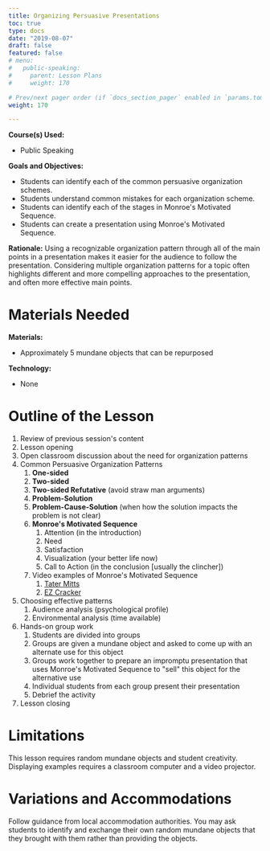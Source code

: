 ```yaml
---
title: Organizing Persuasive Presentations
toc: true
type: docs
date: "2019-08-07"
draft: false
featured: false
# menu:
#   public-speaking:
#     parent: Lesson Plans
#     weight: 170

# Prev/next pager order (if `docs_section_pager` enabled in `params.toml`)
weight: 170

---
```


**Course(s) Used:**

* Public Speaking

**Goals and Objectives:**

* Students can identify each of the common persuasive organization
  schemes.
* Students understand common mistakes for each organization scheme.
* Students can identify each of the stages in Monroe's Motivated Sequence.
* Students can create a presentation using Monroe's Motivated Sequence.

**Rationale:** Using a recognizable organization pattern through all of
the main points in a presentation makes it easier for the audience to
follow the presentation. Considering multiple organization patterns for
a topic often highlights different and more compelling approaches to the
presentation, and often more effective main points.

Materials Needed
================

**Materials:**

* Approximately 5 mundane objects that can be repurposed

**Technology:**

* None

Outline of the Lesson
=====================

1.  Review of previous session's content
2.  Lesson opening
3.  Open classroom discussion about the need for organization patterns
4.  Common Persuasive Organization Patterns
    1.  **One-sided**
    2.  **Two-sided**
    3.  **Two-sided Refutative** (avoid straw man arguments)
    4.  **Problem-Solution**
    5.  **Problem-Cause-Solution** (when how the solution impacts the problem is not clear)
    6.  **Monroe's Motivated Sequence**
        1.  Attention (in the introduction)
        2.  Need
        3.  Satisfaction
        4.  Visualization (your better life now)
        5.  Call to Action (in the conclusion [usually the clincher])
    7.  Video examples of Monroe's Motivated Sequence
        1.  [Tater Mitts](https://www.youtube.com/watch?v=MyMzYjXPMA0)
        2.  [EZ Cracker](https://www.youtube.com/watch?v=6e3z2H1O5zE)
5.  Choosing effective patterns
    1.  Audience analysis (psychological profile)
    2.  Environmental analysis (time available)
6.  Hands-on group work
    1.  Students are divided into groups
    2.  Groups are given a mundane object and asked to come up with an alternate use for this object
    3.  Groups work together to prepare an impromptu presentation that uses Monroe's Motivated Sequence to "sell" this object for the alternative use
    4.  Individual students from each group present their presentation
    5.  Debrief the activity
7.  Lesson closing

Limitations
===========

This lesson requires random mundane objects and student creativity.
Displaying examples requires a classroom computer and a video projector. 

<!--
Debrief
=======
-->

Variations and Accommodations
=============================

Follow guidance from local accommodation authorities. You may ask students
to identify and exchange their own random mundane objects that they
brought with them rather than providing the objects.

<!-- End Notes -->

<!-- Previous Versions:

   v#   | Date       | Modifications
  ------|------------|---------------
  v0.01 | 2019-08-07 | Changes for Hugo compatibility
  v0.00 |          - | Initial Version

-->
